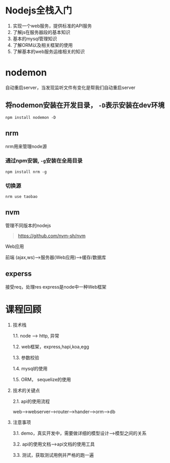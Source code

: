 # Nodejs全栈入门

1. 实现一个web服务，提供标准的API服务
2. 了解js在服务器段的基本知识
3. 基本的mysql管理知识
4. 了解ORM以及相关框架的使用
5. 了解基本的web服务运维相关的知识

# nodemon
自动重启server，当发现监听文件有变化是帮我们自动重启server

## 将nodemon安装在开发目录， ` -D `表示安装在dev环境
` npm install nodemon -D `

## nrm
nrm用来管理node源

### 通过npm安装, ` -g `安装在全局目录
` npm install nrm -g `

### 切换源
` nrm use taobao `

## nvm
管理不同版本的nodejs

> https://github.com/nvm-sh/nvm


Web应用

前端
(ajax,ws)-->服务器(Web应用)-->缓存/数据库

## experss
接受req，处理res
express是node中一种Web框架

# 课程回顾

1. 技术栈

    1.1. node --> http, 异常

    1.2. web框架，express,hapi,koa,egg

    1.3. 参数校验

    1.4. mysql的使用

    1.5. ORM， sequelize的使用

2. 技术的关键点

    2.1. api的使用流程

    web-->webserver-->router-->hander-->orm-->db

3. 注意事项

    3.1. demo，真实开发中，需要做详细的模型设计-->模型之间的关系

    3.2. api的使用文档-->api文档的使用工具

    3.3. 测试，获取测试用例并严格的跑一遍
